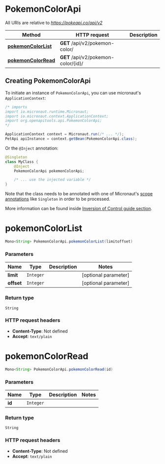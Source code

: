 # PokemonColorApi

All URIs are relative to *https://pokeapi.co/api/v2*

Method | HTTP request | Description
------------- | ------------- | -------------
[**pokemonColorList**](PokemonColorApi.md#pokemonColorList) | **GET** /api/v2/pokemon-color/ | 
[**pokemonColorRead**](PokemonColorApi.md#pokemonColorRead) | **GET** /api/v2/pokemon-color/{id}/ | 


## Creating PokemonColorApi

To initiate an instance of `PokemonColorApi`, you can use micronaut's `ApplicationContext`:
```java
/* imports
import io.micronaut.runtime.Micronaut;
import io.micronaut.context.ApplicationContext;
import org.openapitools.api.PokemonColorApi;
*/

ApplicationContext context = Micronaut.run(/* ... */);
PetApi apiInstance = context.getBean(PokemonColorApi.class);
```

Or the `@Inject` annotation:
```java
@Singleton
class MyClass {
    @Inject
    PokemonColorApi pokemonColorApi;

    /* ... use the injected variable */
}
```
Note that the class needs to be annotated with one of Micronaut's [scope annotations](https://docs.micronaut.io/latest/guide/#scopes) like `Singleton` in order to be processed.

More information can be found inside [Inversion of Control guide section](https://docs.micronaut.io/latest/guide/#ioc).

<a name="pokemonColorList"></a>
# **pokemonColorList**
```java
Mono<String> PokemonColorApi.pokemonColorList(limitoffset)
```



### Parameters
Name | Type | Description  | Notes
------------- | ------------- | ------------- | -------------
 **limit** | `Integer`|  | [optional parameter]
 **offset** | `Integer`|  | [optional parameter]


### Return type
`String`



### HTTP request headers
 - **Content-Type**: Not defined
 - **Accept**: `text/plain`

<a name="pokemonColorRead"></a>
# **pokemonColorRead**
```java
Mono<String> PokemonColorApi.pokemonColorRead(id)
```



### Parameters
Name | Type | Description  | Notes
------------- | ------------- | ------------- | -------------
 **id** | `Integer`|  |


### Return type
`String`



### HTTP request headers
 - **Content-Type**: Not defined
 - **Accept**: `text/plain`

